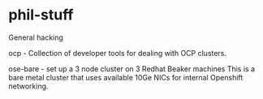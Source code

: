 # phil-stuff
General hacking

ocp      - Collection of developer tools for dealing with OCP
           clusters.

ose-bare - set up a 3 node cluster on 3 Redhat Beaker machines
           This is a bare metal cluster that uses available 10Ge
           NICs for internal Openshift networking. 

